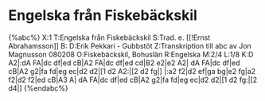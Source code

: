 # Engelska från Fiskebäckskil

{%abc%}
X:1 
T:Engelska från Fiskebäckskil
S:Trad. e. [[!Ernst Abrahamsson]]
B: 
D:Erik Pekkari - Gubbstöt
Z:Transkription till abc av Jon Magnusson 080208 
O:Fiskebäckskil, Bohuslän
R:Engelska
M:2/4 
L:1/8 
K:D
A2|:dA FA|dc df|ed cB|A2 FA|dc df|ed cd|B2 e2|e2 A2|
dA FA|dc df|ed cB|A2 g2|fa fd|eg ec|d2 d2|[1 d2 A2:|[2 d2 fg|]
|:a2 f2|d2 ef|ga bg|e2 fg|a2 f2|d2 f2|ed cB|A3 A|
dA FA|dc df|ed cB|A2 g2|fa fd|eg ec|d2 d2|[1 d2 fg:|[2 d4|]
{%endabc%}

